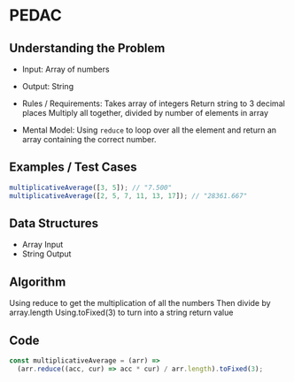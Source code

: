 # PEDAC

## Understanding the Problem

- Input:
  Array of numbers
- Output:
  String

- Rules / Requirements:
  Takes array of integers
  Return string to 3 decimal places
  Multiply all together, divided by number of elements in array

- Mental Model:
  Using `reduce` to loop over all the element and return an array containing the correct number.

## Examples / Test Cases

```js
multiplicativeAverage([3, 5]); // "7.500"
multiplicativeAverage([2, 5, 7, 11, 13, 17]); // "28361.667"
```

## Data Structures

- Array
  Input
- String
  Output

## Algorithm

Using reduce to get the multiplication of all the numbers
Then divide by array.length
Using.toFixed(3) to turn into a string
return value

## Code

```js
const multiplicativeAverage = (arr) =>
  (arr.reduce((acc, cur) => acc * cur) / arr.length).toFixed(3);
```
